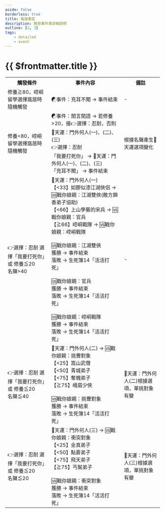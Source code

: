 ```yaml
---
aside: false
borderless: true
title: 窩居衝突
description: 簡易事件表詳細說明
outline: [2, 3]
tags:
    - detailed
    - event
---
```


# {{ $frontmatter.title }}

<Table class="timeline-table">
    <tr class="timeline-header">
        <th>觸發條件</th>
        <th>事件內容</th>
        <th>備註</th>
    </tr>
	<tr>
		<td>修養≧80，崆峒留學選擇窩居時隨機觸發</td>
		<td>
			<span title="心相+35">☯事件：充耳不聞 → 事件結束 </span> <br>
		</td>
		<td>-</td>
	</tr>
	<tr>
		<td>修養<80，崆峒留學選擇窩居時隨機觸發 </td>
		<td>
			☯事件：閒言閒語 → 若修養>20，接👉選擇：忍耐，否則🎲天運：門外何人(一)、(二)、(三) <br>
			👉選擇：忍耐 <br>
			<span title="心相-5">「我要打死你」 → 🎲天運：門外何人(一)、(二)、(三) </span> <br>
			<span title="性情-1、心相+20">「充耳不聞」 → 事件結束 </span> <br>
		</td>
		<td>根據名聲產生🎲天運選項變化 </td>
	</tr>
	<tr>
		<td>
			👉選擇：忍耐 選擇「我要打死你」或 修養≦20 <br>
			名聲>40 <br>
		</td>
		<td>
			🎲天運：門外何人(一) <br>
			【<33】如膠似漆江湖俠侶 → 🆚戰你娘親：江湖雙俠(敵方錦香弟子協助) <br>
			【<66】上山學藝的宋兵 → 🆚戰你娘親：官兵 <br>
			【≧66】崆峒戰隊 → 🆚戰你娘親：崆峒戰隊 <br>
			<br>
			🆚戰你娘親：江湖雙俠 <br>
			<span title="武學+6、性情+1、處世+1、名聲+2、道德-1">獲勝 → 事件結束 </span> <br>
			落敗 → 生死簿14「活活打死」 <br>
			<br>
			🆚戰你娘親：官兵 <br>
			<span title="武學+5、性情+1、處世+1、名聲+2、秘笈《楊家練兵操》">獲勝 → 事件結束 </span> <br>
			落敗 → 生死簿14「活活打死」 <br>
			<br>
			🆚戰你娘親：崆峒戰隊 <br>
			<span title="武學+6、性情+1、處世+2、名聲+2">獲勝 → 事件結束 </span> <br>
			落敗 → 生死簿14「活活打死」 <br>
		</td>
		<td>-</td>
	</tr>
	<tr>
		<td>
			👉選擇：忍耐 選擇「我要打死你」或 修養≦20 <br>
			名聲≦40 <br>
		</td>
		<td>
			<span title="道德補正(俠客+20好人+10壞人-10惡棍-20)">🎲天運：門外何人(二) → 🆚戰你娘親：挑釁對象 </span> <br>
			【<25】嵩山武僧 <br>
			【<50】青城弟子 <br>
			【<75】奪魄弟子 <br>
			【≧75】峨眉少俠 <br>
			<br>
			🆚戰你娘親：挑釁對象 <br>
			<span title="武學+3、性情+1、處世+1、名聲+2">獲勝 → 事件結束</span> <br>
			落敗 → 生死簿14「活活打死」 <br>
		</td>
		<td>🎲天運：門外何人(二)根據選項，單挑對象有變 </td>
	</tr>
	<tr>
		<td>
			👉選擇：忍耐 選擇「我要打死你」或 修養≦20 <br>
			名聲≦20 <br>
		</td>
		<td>
			<span title="道德補正(俠客+20好人+10壞人-10惡棍-20)">🎲天運：門外何人(三) → 🆚戰你娘親：衝突對象 </span> <br>
			【<25】全真弟子 <br>
			【<50】點蒼弟子 <br>
			【<75】飛天弟子 <br>
			【≧75】丐幫弟子 <br>
			<br>
			🆚戰你娘親：衝突對象 <br>
			<span title="武學+3、性情+1、處世+1、名聲+2">獲勝 → 事件結束</span> <br>
			落敗 → 生死簿14「活活打死」 <br>
		</td>
		<td>🎲天運：門外何人(三)根據選項，單挑對象有變 </td>
	</tr>
</table>
